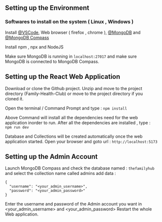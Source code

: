 ## Setting up the Environment

### Softwares to install on the system ( Linux , Windows )

Install [@VSCode](https://code.visualstudio.com/), Web browser ( firefox , chrome ), [@MongoDB](https://www.mongodb.com/try/download/community) and [@MongoDB Compass](https://www.mongodb.com/try/download/compass)

Install npm , npx and NodeJS

Make sure MongoDB is running in ```localhost:27017```
 and make sure MongoDB is connected to MongoDB Compass. 

## Setting up the React Web Application

Download or clone the Github project. Unzip and move to the project directory (Family-Health-Club) or move to the project directory if you cloned it. 

Open the terminal / Command Prompt and type : ```npm install ```

Above Command will install all the dependencies need for the web application inorder to run. After all the dependencies are installed , type : ``` npm run dev ```

Database and Collections will be created automatically once the web application started. Open your browser and goto url : ```http://localhost:5173```

## Setting up the Admin Account

Launch MongoDB Compass and check the database named : ```thefamilyhub```
and select the collection name called admins add data : 

```
{
  "username": "<your_admin_username>",
  "password": "<your_admin_password>"
}
```

Enter the username and password of the Admin account you want in <your_admin_username> and <your_admin_password>
Restart the whole Web application. 